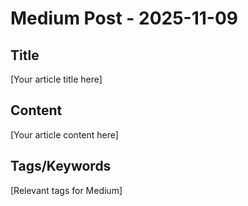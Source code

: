 # Medium Post - 2025-11-09

## Title
[Your article title here]

## Content
[Your article content here]

## Tags/Keywords
[Relevant tags for Medium]
